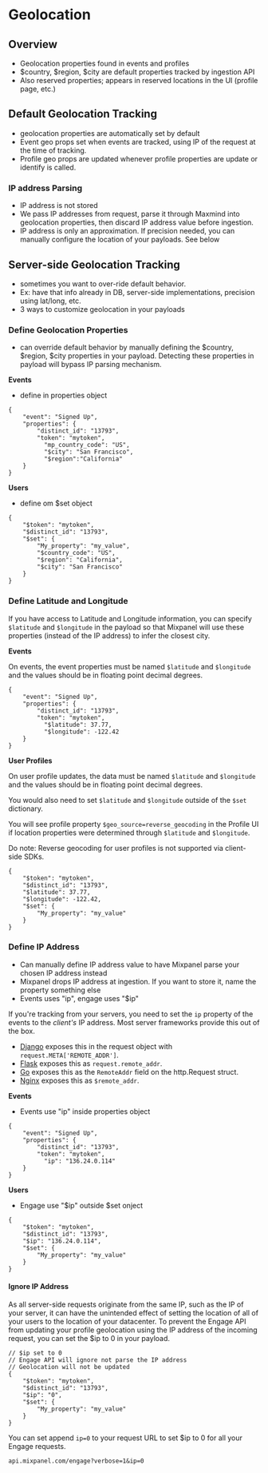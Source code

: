 # Geolocation

## Overview
- Geolocation properties found in events and profiles
- $country, $region, $city are default properties tracked by ingestion API
- Also reserved properties; appears in reserved locations in the UI (profile page, etc.)

## Default Geolocation Tracking
- geolocation properties are automatically set by default
- Event geo props set when events are tracked, using IP of the request at the time of tracking.
- Profile geo props are updated whenever profile properties are update or identify is called.

### IP address Parsing
- IP address is not stored
- We pass IP addresses from request, parse it through Maxmind into geolocation properties, then discard IP address value before ingestion.
- IP address is only an approximation. If precision needed, you can manually configure the location of your payloads. See below
  
## Server-side Geolocation Tracking
- sometimes you want to over-ride default behavior.
- Ex: have that info already in DB, server-side implementations, precision using lat/long, etc.
- 3 ways to customize geolocation in your payloads
  
### Define Geolocation Properties
- can override default behavior by manually defining the $country, $region, $city properties in your payload. Detecting these properties in payload will bypass IP parsing mechanism.

**Events**
- define in properties object

```
{
    "event": "Signed Up",
    "properties": {
        "distinct_id": "13793",
        "token": "mytoken",
          "mp_country_code": "US",
          "$city": "San Francisco",
          "$region":"California"
    }
}
```

**Users**
- define om $set object

```
{
    "$token": "mytoken",
    "$distinct_id": "13793",
    "$set": {
        "My_property": "my_value",
        "$country_code": "US",
        "$region": "California",
        "$city": "San Francisco"
    }
}
```


### Define Latitude and Longitude
If you have access to Latitude and Longitude information, you can specify `$latitude` and `$longitude` in the payload so that Mixpanel will use these properties (instead of the IP address) to infer the closest city. 

**Events**

On events, the event properties must be named `$latitude` and `$longitude` and the values should be in floating point decimal degrees.
```
{
    "event": "Signed Up",
    "properties": {
        "distinct_id": "13793",
        "token": "mytoken",
          "$latitude": 37.77,
          "$longitude": -122.42
    }
}
```

**User Profiles**

On user profile updates, the data must be named `$latitude` and `$longitude` and the values should be in floating point decimal degrees.

You would also need to set `$latitude` and `$longitude` outside of the `$set` dictionary.

You will see profile property `$geo_source=reverse_geocoding` in the Profile UI if location properties were determined through `$latitude` and `$longitude`.

Do note: Reverse geocoding for user profiles is not supported via client-side SDKs.
```
{
    "$token": "mytoken",
    "$distinct_id": "13793",
    "$latitude": 37.77,
    "$longitude": -122.42,
    "$set": {
        "My_property": "my_value"
    }
}
```

### Define IP Address
- Can manually define IP address value to have Mixpanel parse your chosen IP address instead
- Mixpanel drops IP address at ingestion. If you want to store it, name the property something else
- Events uses "ip", engage uses "$ip"

If you're tracking from your servers, you need to set the `ip` property of the events to the _client's_ IP address. Most server frameworks provide this out of the box.
* [Django](https://docs.djangoproject.com/en/4.1/ref/request-response/#django.http.HttpRequest.META) exposes this in the request object with `request.META['REMOTE_ADDR']`.
* [Flask](https://flask.palletsprojects.com/en/2.2.x/api/?highlight=remote_addr#flask.Request.remote_addr) exposes this as `request.remote_addr`.
* [Go](https://pkg.go.dev/net/http#Request) exposes this as the `RemoteAddr` field on the http.Request struct.
* [Nginx](http://nginx.org/en/docs/http/ngx_http_log_module.html) exposes this as `$remote_addr`.

**Events**
- Events use "ip" inside properties object
```
{
    "event": "Signed Up",
    "properties": {
        "distinct_id": "13793",
        "token": "mytoken",
          "ip": "136.24.0.114"
    }
}
```

**Users**
- Engage use "$ip" outside $set onject

```
{
    "$token": "mytoken",
    "$distinct_id": "13793",
    "$ip": "136.24.0.114",
    "$set": {
        "My_property": "my_value"
    }
}
```

#### Ignore IP Address

As all server-side requests originate from the same IP, such as the IP of your server, it can have the unintended effect of setting the location of all of your users to the location of your datacenter. To prevent the Engage API from updating your profile geolocation using the IP address of the incoming request, you can set the $ip to 0 in your payload.

```
// $ip set to 0
// Engage API will ignore not parse the IP address
// Geolocation will not be updated
{
    "$token": "mytoken",
    "$distinct_id": "13793",
    "$ip": "0",
    "$set": {
        "My_property": "my_value"
    }
}
```

You can set append `ip=0` to your request URL to set $ip to 0 for all your Engage requests.

```
api.mixpanel.com/engage?verbose=1&ip=0
```
